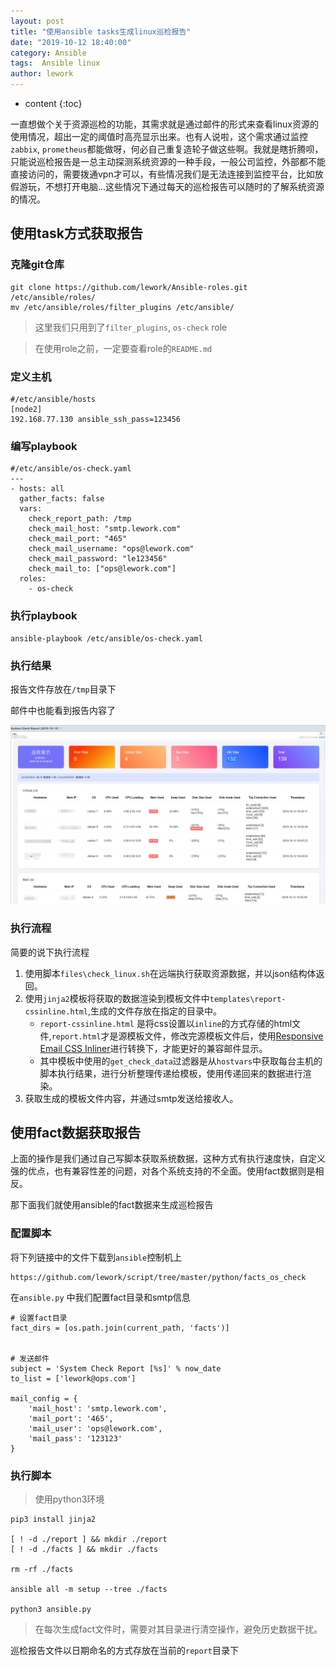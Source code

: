 ```yaml
---
layout: post
title: "使用ansible tasks生成linux巡检报告"
date: "2019-10-12 18:40:00"
category: Ansible
tags:  Ansible linux
author: lework
---
```

* content
{:toc}

一直想做个关于资源巡检的功能，其需求就是通过邮件的形式来查看linux资源的使用情况，超出一定的阈值时高亮显示出来。也有人说啦，这个需求通过监控`zabbix`, `prometheus`都能做呀，何必自己重复造轮子做这些啊。我就是瞎折腾呗，只能说巡检报告是一总主动探测系统资源的一种手段，一般公司监控，外部都不能直接访问的，需要拨通vpn才可以，有些情况我们是无法连接到监控平台，比如放假游玩，不想打开电脑...这些情况下通过每天的巡检报告可以随时的了解系统资源的情况。




## 使用task方式获取报告

### 克隆git仓库

``` 
git clone https://github.com/lework/Ansible-roles.git /etc/ansible/roles/
mv /etc/ansible/roles/filter_plugins /etc/ansible/
```

> 这里我们只用到了`filter_plugins`, `os-check` role

> 在使用role之前，一定要查看role的`README.md`

### 定义主机

```
#/etc/ansible/hosts
[node2]
192.168.77.130 ansible_ssh_pass=123456
```

### 编写playbook

```
#/etc/ansible/os-check.yaml
---
- hosts: all
  gather_facts: false
  vars:
    check_report_path: /tmp
    check_mail_host: "smtp.lework.com"
    check_mail_port: "465"
    check_mail_username: "ops@lework.com"
    check_mail_password: "le123456"
    check_mail_to: ["ops@lework.com"] 
  roles:
    - os-check
```

### 执行playbook

```
ansible-playbook /etc/ansible/os-check.yaml
```

### 执行结果

报告文件存放在`/tmp`目录下

邮件中也能看到报告内容了

![os-check](/assets/images/Ansible/os-check.png)


### 执行流程

简要的说下执行流程

1. 使用脚本`files\check_linux.sh`在远端执行获取资源数据，并以json结构体返回。
2. 使用`jinja2`模板将获取的数据渲染到模板文件中`templates\report-cssinline.html`,生成的文件存放在指定的目录中。
	- `report-cssinline.html` 是将css设置以`inline`的方式存储的html文件,`report.html`才是源模板文件，修改完源模板文件后，使用[Responsive Email CSS Inliner](https://htmlemail.io/inline/)进行转换下，才能更好的兼容邮件显示。
	- 其中模板中使用的`get_check_data`过滤器是从`hostvars`中获取每台主机的脚本执行结果，进行分析整理传递给模板，使用传递回来的数据进行渲染。
3. 获取生成的模板文件内容，并通过smtp发送给接收人。



## 使用fact数据获取报告

上面的操作是我们通过自己写脚本获取系统数据，这种方式有执行速度快，自定义强的优点，也有兼容性差的问题，对各个系统支持的不全面。使用fact数据则是相反。

那下面我们就使用ansible的fact数据来生成巡检报告

### 配置脚本

将下列链接中的文件下载到`ansible`控制机上
```
https://github.com/lework/script/tree/master/python/facts_os_check
```

在`ansible.py` 中我们配置fact目录和smtp信息

```
# 设置fact目录
fact_dirs = [os.path.join(current_path, 'facts')]


# 发送邮件
subject = 'System Check Report [%s]' % now_date
to_list = ['lework@ops.com']

mail_config = {
	'mail_host': 'smtp.lework.com',
	'mail_port': '465',
	'mail_user': 'ops@lework.com',
	'mail_pass': '123123'
}
```

### 执行脚本

> 使用python3环境

```
pip3 install jinja2

[ ! -d ./report ] && mkdir ./report
[ ! -d ./facts ] && mkdir ./facts

rm -rf ./facts

ansible all -m setup --tree ./facts

python3 ansible.py
```

> 在每次生成fact文件时，需要对其目录进行清空操作，避免历史数据干扰。


巡检报告文件以日期命名的方式存放在当前的`report`目录下